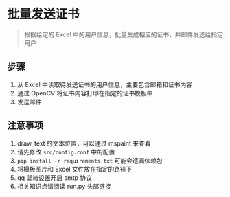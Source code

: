 # 批量发送证书

> 根据给定的 Excel 中的用户信息，批量生成相应的证书，并邮件发送给指定用户

## 步骤

1. 从 Excel 中读取待发送证书的用户信息，主要包含邮箱和证书内容
2. 通过 OpenCV 将证书内容打印在指定的证书模板中
3. 发送邮件

## 注意事项

1. draw_text 的文本位置，可以通过 mspaint 来查看
2. 请先修改 `src/config.conf` 中的配置
3. `pip install -r requirements.txt` 可能会遗漏依赖包
4. 将模板图片和 Excel 文件放在指定的路径下
5. qq 邮箱设置开启 smtp 协议
6. 相关知识点请阅读 run.py 头部链接
